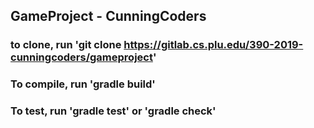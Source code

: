 ## GameProject - CunningCoders
### to clone, run 'git clone https://gitlab.cs.plu.edu/390-2019-cunningcoders/gameproject'
### To compile, run 'gradle build'
### To test, run 'gradle test' or 'gradle check'

